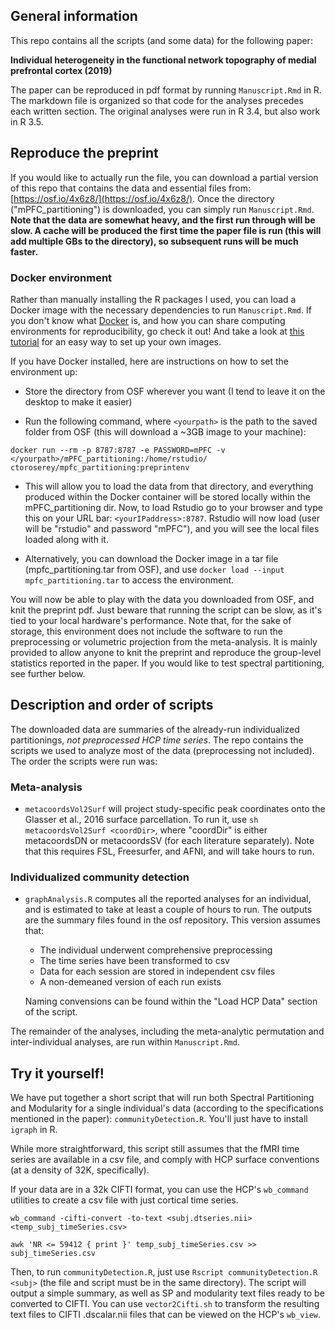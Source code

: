 ## General information
This repo contains all the scripts (and some data) for the following paper: 

**Individual heterogeneity in the functional network topography of medial prefrontal cortex (2019)**

The paper can be reproduced in pdf format by running `Manuscript.Rmd` in R. The markdown file is organized so that code for the analyses precedes each written section. The original analyses were run in R 3.4, but also work in R 3.5.

## Reproduce the preprint
If you would like to actually run the file, you can download a partial version of this repo that contains the data and essential files from: [https://osf.io/4x6z8/](https://osf.io/4x6z8/). Once the directory ("mPFC_partitioning") is downloaded, you can simply run `Manuscript.Rmd`. **Note that the data are somewhat heavy, and the first run through will be slow. A cache will be produced the first time the paper file is run (this will add multiple GBs to the directory), so subsequent runs will be much faster.** 

### Docker environment

Rather than manually installing the R packages I used, you can load a Docker image with the necessary dependencies to run `Manuscript.Rmd`. If you don't know what [Docker](https://www.docker.com/) is, and how you can share computing environments for reproducibility, go check it out! And take a look at [this tutorial](https://ropenscilabs.github.io/r-docker-tutorial/03-install-packages.html) for an easy way to set up your own images. 

If you have Docker installed, here are instructions on how to set the environment up:

- Store the directory from OSF wherever you want (I tend to leave it on the desktop to make it easier)

- Run the following command, where `<yourpath>` is the path to the saved folder from OSF (this will download a ~3GB image to your machine):

```
docker run --rm -p 8787:8787 -e PASSWORD=mPFC -v </yourpath>/mPFC_partitioning:/home/rstudio/ ctoroserey/mpfc_partitioning:preprintenv
```

- This will allow you to load the data from that directory, and everything produced within the Docker container will be stored locally within the mPFC_partitioning dir. Now, to load Rstudio go to your browser and type this on your URL bar: `<yourIPaddress>:8787`. Rstudio will now load (user will be "rstudio" and password "mPFC"), and you will see the local files loaded along with it.

- Alternatively, you can download the Docker image in a tar file (mpfc_partitioning.tar from OSF), and use `docker load --input mpfc_partitioning.tar` to access the environment.

You will now be able to play with the data you downloaded from OSF, and knit the preprint pdf. Just beware that running the script can be slow, as it's tied to your local hardware's performance. Note that, for the sake of storage, this environment does not include the software to run the preprocessing or volumetric projection from the meta-analysis. It is mainly provided to allow anyone to knit the preprint and reproduce the group-level statistics reported in the paper. If you would like to test spectral partitioning, see further  below.

## Description and order of scripts
The downloaded data are summaries of the already-run individualized partitionings, *not preprocessed HCP time series*. The repo contains the scripts we used to analyze most of the data (preprocessing not included). The order the scripts were run was:

### Meta-analysis

- `metacoordsVol2Surf` will project study-specific peak coordinates onto the Glasser et al., 2016 surface parcellation. To run it, use `sh metacoordsVol2Surf <coordDir>`, where "coordDir" is either metacoordsDN or metacoordsSV (for each literature separately). Note that this requires FSL, Freesurfer, and AFNI, and will take hours to run.

### Individualized community detection

- `graphAnalysis.R` computes all the reported analyses for an individual, and is estimated to take at least a couple of hours to run. The outputs are the summary files found in the osf repository. This version assumes that:

    - The individual underwent comprehensive preprocessing
    - The time series have been transformed to csv
    - Data for each session are stored in independent csv files
    - A non-demeaned version of each run exists

    Naming convensions can be found within the "Load HCP Data" section of the script.

The remainder of the analyses, including the meta-analytic permutation and inter-individual analyses, are run within `Manuscript.Rmd`.

## Try it yourself!

We have put together a short script that will run both Spectral Partitioning and Modularity for a single individual's data (according to the specifications mentioned in the paper): `communityDetection.R`. You'll just have to install `igraph` in R.

While more straightforward, this script still assumes that the fMRI time series are available in a csv file, and comply with HCP surface conventions (at a density of 32K, specifically).

If your data are in a 32k CIFTI format, you can use the HCP's `wb_command` utilities to create a csv file with just cortical time series.

```
wb_command -cifti-convert -to-text <subj.dtseries.nii> <temp_subj_timeSeries.csv>

awk 'NR <= 59412 { print }' temp_subj_timeSeries.csv >> subj_timeSeries.csv
```
Then, to run `communityDetection.R`, just use `Rscript communityDetection.R <subj>` (the file and script must be in the same directory). The script will output a simple summary, as well as SP and modularity text files ready to be converted to CIFTI. You can use `vector2Cifti.sh` to transform the resulting text files to CIFTI .dscalar.nii files that can be viewed on the HCP's `wb_view`.
